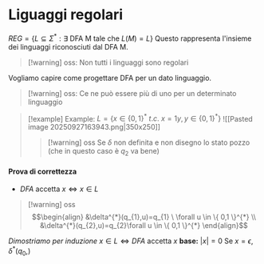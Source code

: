 # Liguaggi regolari
$REG = \{ L \subseteq \Sigma^{*} :\exists \text{ DFA M tale che } L(M)=L\}$
Questo rappresenta l'insieme dei linguaggi riconosciuti dal DFA M.

>[!warning] oss: 
>Non tutti i linguaggi sono regolari

Vogliamo capire come progettare DFA per un dato linguaggio.

>[!warning] oss:
> Ce ne può essere più di uno per un determinato linguaggio

>[!example] Example:
>$L=\{ x \in \{ 0,1 \}^{*} \ t.c. \ x = 1y, y \in \{ 0,1 \}^{*}  \}$
>![[Pasted image 20250927163943.png|350x250]]
>>[!warning] oss
>>Se $\delta$ non definita e non disegno lo stato pozzo (che in questo caso è $q_{2}$ va bene)

#### Prova di correttezza
- $DFA$ accetta $x \iff x \in L$
>[!warning] oss
>$$\begin{align}
>&\delta^{*}(q_{1},u)=q_{1} \ \forall u \in \{ 0,1 \}^{*}  \\
>&\delta^{*}(q_{2},u)=q_{2}\forall u \in \{ 0,1 \}^{*}  
>\end{align}$$

*Dimostriamo per induzione* 
$x \in L \iff DFA \text{ accetta} \ x$
**base:** $|x| = 0$ Se $x=\epsilon$, $\delta^{*}(q_{0},)$







